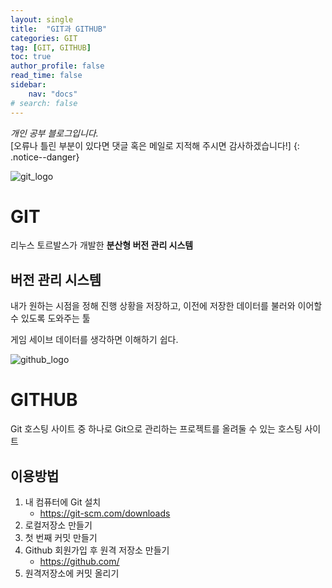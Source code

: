 ```yaml
---
layout: single
title:  "GIT과 GITHUB"
categories: GIT
tag: [GIT, GITHUB]
toc: true
author_profile: false
read_time: false
sidebar:
    nav: "docs"
# search: false
---
```


*개인 공부 블로그입니다.*<br> [오류나 틀린 부분이 있다면 댓글 혹은 메일로 지적해 주시면 감사하겠습니다!]
{: .notice--danger}



![git_logo](../../images/2021-12-14-git/git_logo.png)

# GIT

리누스 토르발스가 개발한 **분산형 버전 관리 시스템**



##  버전 관리 시스템

내가 원하는 시점을 정해 진행 상황을 저장하고, 이전에 저장한 데이터를 불러와 이어할 수 있도록 도와주는 툴

게임 세이브 데이터를 생각하면 이해하기 쉽다.



![github_logo](../../images/2021-12-14-git/github_logo.png)

#  GITHUB

Git 호스팅 사이트 중 하나로 Git으로 관리하는 프로젝트를 올려둘 수 있는 호스팅 사이트


## 이용방법
1. 내 컴퓨터에 Git 설치
    - https://git-scm.com/downloads
2. 로컬저장소 만들기
3. 첫 번째 커밋 만들기
4. Github 회원가입 후 원격 저장소 만들기
    - https://github.com/
5. 원격저장소에 커밋 올리기

